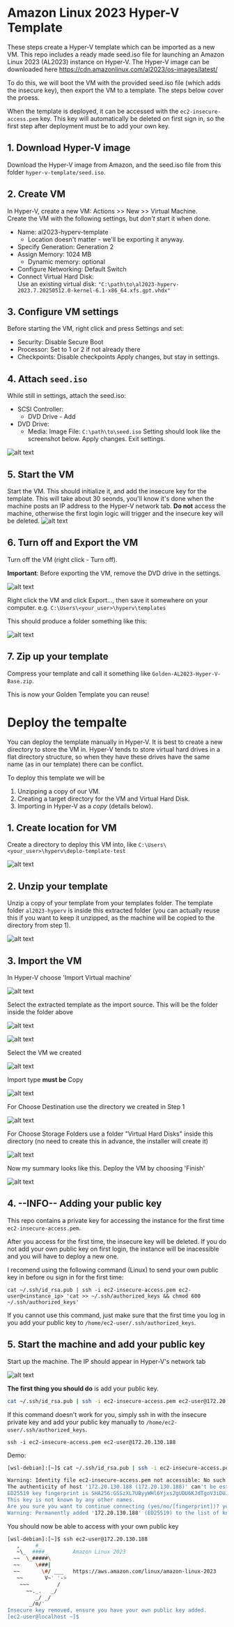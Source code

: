 # Amazon Linux 2023 Hyper-V Template

These steps create a Hyper-V template which can be imported as a new VM. This repo includes a ready made seed.iso file for launching an Amazon Linux 2023 (AL2023) instance on Hyper-V. The Hyper-V image can be downloaded here https://cdn.amazonlinux.com/al2023/os-images/latest/

To do this, we will boot the VM with the provided seed.iso file (which adds the insecure key), then export the VM to a template. The steps below cover the proess.

When the template is deployed, it can be accessed with the `ec2-insecure-access.pem` key. This key will automatically be deleted on first sign in, so the first step after deployment must be to add your own key.

## 1. Download Hyper-V image
Download the Hyper-V image from Amazon, and the seed.iso file from this folder `hyper-v-template/seed.iso`.

## 2. Create VM
In Hyper-V, create a new VM: Actions >> New >> Virtual Machine.  
Create the VM with the following settings, but *don't* start it when done.
 - Name: al2023-hyperv-template
    - Location doesn't matter - we'll be exporting it anyway.
 - Specify Generation: Generation 2
 - Assign Memory: 1024 MB  
    - Dynamic memory: optional
 - Configure Networking: Default Switch
 - Connect Virtual Hard Disk:  
 Use an existing virtual disk: `"C:\path\to\al2023-hyperv-2023.7.20250512.0-kernel-6.1-x86_64.xfs.gpt.vhdx"`

## 3. Configure VM settings
Before starting the VM, right click and press Settings and set:
 - Security: Disable Secure Boot
 - Processor: Set to 1 or 2 if not already there
 - Checkpoints: Disable checkpoints
Apply changes, but stay in settings.

## 4. Attach `seed.iso`
While still in settings, attach the seed.iso:
 - SCSI Controller:
    - DVD Drive - Add
 - DVD Drive: 
    - Media: Image File: `C:\path\to\seed.iso`
Setting should look like the screenshot below. Apply changes. Exit settings.

![alt text](images/image.png)

## 5. Start the VM
Start the VM. This should initialize it, and add the insecure key for the template. This will take about 30 seonds, you'll know it's done when the machine posts an IP address to the Hyper-V network tab. **Do not** access the machine, otherwise the first login logic will trigger and the insecure key will be deleted.
![alt text](images/image-1.png)

## 6. Turn off and Export the VM
Turn off the VM (right click - Turn off).

**Important**: Before exporting the VM, remove the DVD drive in the settings.

![alt text](images/image-2.png)

Right click the VM and click Export..., then save it somewhere on your computer. e.g. `C:\Users\<your_user>\hyperv\templates`

This should produce a folder something like this:

![alt text](images/image-3.png)

## 7. Zip up your template
Compress your template and call it something like `Golden-AL2023-Hyper-V-Base.zip`.  

This is now your Golden Template you can reuse!

# Deploy the tempalte

You can deploy the template manually in Hyper-V. It is best to create a new directory to store the VM in. Hyper-V tends to store virtual hard drives in a flat directory structure, so when they have these drives have the same name (as in our template) there can be conflict. 

To deploy this template we will be 
 1. Unzipping a copy of our VM.
 2. Creating a target directory for the VM and Virtual Hard Disk.
 3. Importing in Hyper-V as a *copy* (details below).

## 1. Create location for VM
Create a directory to deploy this VM into, like `C:\Users\<your_user>\hyperv\deplo-template-test`

![alt text](images/image-4.png)

## 2. Unzip your template
Unzip a copy of your template from your templates folder. The template folder `al2023-hyperv` is inside this extracted folder (you can actually reuse this if you want to keep it unzipped, as the machine will be copied to the directory from step 1).

![alt text](images/image-5.png)

## 3. Import the VM

In Hyper-V choose 'Import Virtual machine'

![alt text](images/image-6.png)

Select the extracted template as the import source. This will be the folder inside the folder above

![alt text](images/image-8.png)

![alt text](images/image-7.png)

Select the VM we created

![alt text](images/image-9.png)

Import type **must be** Copy

![alt text](images/image-10.png)

For Choose Destination use the directory we created in Step 1

![alt text](images/image-11.png)

For Choose Storage Folders use a folder "Virtual Hard Disks" inside this directory (no  need to create this in advance, the installer will create it)

![alt text](images/image-12.png)

Now my summary looks like this. Deploy the VM by choosing 'Finish'

![alt text](images/image-13.png)

## 4. --INFO-- Adding your public key

This repo contains a private key for accessing the instance for the first time `ec2-insecure-access.pem`.

After you access for the first time, the insecure key will be deleted. If you do not add your own public key on first login, the instance will be inacessible  and you will have to deploy a new one. 

I recomend using the following command (Linux) to send your own public key in before ou sign in for the first time:

```
cat ~/.ssh/id_rsa.pub | ssh -i ec2-insecure-access.pem ec2-user@<instance_ip> 'cat >> ~/.ssh/authorized_keys && chmod 600 ~/.ssh/authorized_keys'
```
If you cannot use this command, just make sure that the first time you log in you add your public key to `/home/ec2-user/.ssh/authorized_keys`.

## 5. Start the machine and add your public key

Start up the machine. The IP should appear in Hyper-V's network tab

![alt text](images/image-14.png)

**The first thing you should do** is add your public key.

```sh
cat ~/.ssh/id_rsa.pub | ssh -i ec2-insecure-access.pem ec2-user@172.20.130.188 'cat >> ~/.ssh/authorized_keys && chmod 600 ~/.ssh/authorized_keys'
```
If this command doesn't work for you, simply ssh in with the insecure private key and add your public key manually to `/home/ec2-user/.ssh/authorized_keys`.
```
ssh -i ec2-insecure-access.pem ec2-user@172.20.130.188
```
Demo:
```sh
[wsl-debian]:[~]$ cat ~/.ssh/id_rsa.pub | ssh -i ec2-insecure-access.pem ec2-user@172.20.130.188 'cat >> ~/.ssh/authorized_keys && chmod 600 ~/.ssh/authorized_keys'

Warning: Identity file ec2-insecure-access.pem not accessible: No such file or directory.
The authenticity of host '172.20.130.188 (172.20.130.188)' can't be established.
ED25519 key fingerprint is SHA256:GSSzXL7UByyWHl6Yjxs2gUDU6KJdTgoV3iDUJIQMvNI.
This key is not known by any other names.
Are you sure you want to continue connecting (yes/no/[fingerprint])? yes
Warning: Permanently added '172.20.130.188' (ED25519) to the list of known hosts.
```
You should now be able to access with your own public key

```sh
[wsl-debian]:[~]$ ssh ec2-user@172.20.130.188
   ,     #_
   ~\_  ####_        Amazon Linux 2023
  ~~  \_#####\
  ~~     \###|
  ~~       \#/ ___   https://aws.amazon.com/linux/amazon-linux-2023
   ~~       V~' '->
    ~~~         /
      ~~._.   _/
         _/ _/
       _/m/'
Insecure key removed, ensure you have your own public key added.
[ec2-user@localhost ~]$
```


